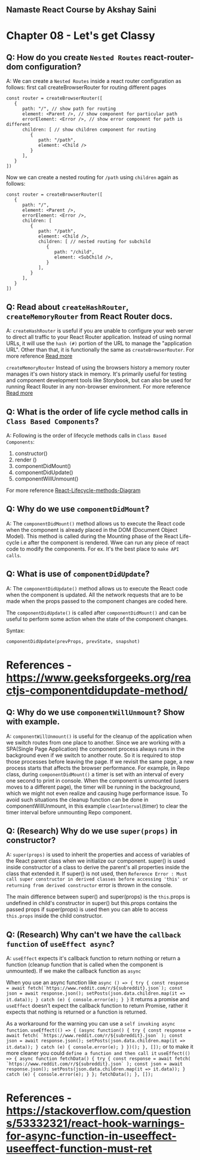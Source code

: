 ## Namaste React Course by Akshay Saini
# Chapter 08 - Let's get Classy


## Q: How do you create `Nested Routes` react-router-dom configuration?
A: We can create a `Nested Routes` inside a react router configuration as follows:
first call createBrowserRouter for routing different pages
```
const router = createBrowserRouter([
   {
      path: "/", // show path for routing
      element: <Parent />, // show component for particular path
      errorElement: <Error />, // show error component for path is different
      children: [ // show children component for routing
         {
            path: "/path",
            element: <Child />
         }
      ],
   }
])
```
Now we can create a nested routing for `/path` using `children` again as follows:

```
const router = createBrowserRouter([
   {
      path: "/",
      element: <Parent />,
      errorElement: <Error />,
      children: [
         {
            path: "/path",
            element: <Child />,
            children: [ // nested routing for subchild
               {
                  path: "/child",
                  element: <SubChild />,
               }
            ],
         }
      ],
   }
])
```


## Q: Read about `createHashRouter`, `createMemoryRouter` from React Router docs.
A: `createHashRouter` is useful if you are unable to configure your web server to direct all traffic to your React Router application. Instead of using normal URLs, it will use the `hash (#)` portion of the URL to manage the "application URL".
Other than that, it is functionally the same as `createBrowserRouter`.
For more reference [Read more](https://reactrouter.com/en/main/routers/create-hash-router)

`createMemoryRouter` Instead of using the browsers history a memory router manages it's own history stack in memory. It's primarily useful for testing and component development tools like Storybook, but can also be used for running React Router in any non-browser environment.
For more reference [Read more](https://reactrouter.com/en/main/routers/create-memory-router)


## Q: What is the order of life cycle method calls in `Class Based Components`?
A: Following is the order of lifecycle methods calls in `Class Based Components`:
1. constructor()
2. render ()
3. componentDidMount()
4. componentDidUpdate()
5. componentWillUnmount()

For more reference [React-Lifecycle-methods-Diagram](https://projects.wojtekmaj.pl/react-lifecycle-methods-diagram/)


## Q: Why do we use `componentDidMount`?
A: The `componentDidMount()` method allows us to execute the React code when the component is already placed in the DOM (Document Object Model). This method is called during the Mounting phase of the React Life-cycle i.e after the component is rendered.
Wwe can run any piece of react code to modify the components. For ex. It's the best place to `make API calls`.

## Q: What is use of `componentDidUpdate`?
A: The `componentDidUpdate()` method allows us to execute the React code when the component is updated. All the network requests that are to be made when the props passed to the component changes are coded here.

The `componentDidUpdate()` is called after `componentDidMount()` and can be useful to perform some action when the state of the component changes.

Syntax:
``````
componentDidUpdate(prevProps, prevState, snapshot)
``````
# References - https://www.geeksforgeeks.org/reactjs-componentdidupdate-method/

## Q: Why do we use `componentWillUnmount`? Show with example.
A: `componentWillUnmount()` is useful for the cleanup of the application when we switch routes from one place to another. Since we are working with a SPA(Single Page Application) the component process always runs in the background even if we switch to another route. So it is required to stop those processes before leaving the page. If we revisit the same page, a new process starts that affects the browser performance.
For example, in Repo class, during `componentDidMount()` a timer is set with an interval of every one second to print in console. When the component is unmounted (users moves to a different page), the timer will be running in the background, which we might not even realize and causing huge performance issue. To avoid such situations the cleanup function can be done in componentWillUnmount, in this example `clearInterval`(timer) to clear the timer interval before unmounting Repo component.


## Q: (Research) Why do we use `super(props)` in constructor?
A: `super(props)` is used to inherit the properties and access of variables of the React parent class when we initialize our component.
super() is used inside constructor of a class to derive the parent's all properties inside the class that extended it. If super() is not used, then `Reference Error : Must call super constructor in derived classes before accessing 'this' or returning from derived constructor` error is thrown in the console.

The main difference between super() and super(props) is the `this`.props is undefined in child's constructor in super() but this.props contains the passed props if super(props) is used then you can able to access `this.props` inside the child constructor.


## Q: (Research) Why can't we have the `callback function` of `useEffect async`?
A: `useEffect` expects it's callback function to return nothing or return a function (cleanup function that is called when the component is unmounted). If we make the callback function as `async`

When you use an async function like
``
async () => {
    try {
        const response = await fetch(`https://www.reddit.com/r/${subreddit}.json`);
        const json = await response.json();
        setPosts(json.data.children.map(it => it.data));
    } catch (e) {
        console.error(e);
    }
}
``
it returns a promise and `useEffect` doesn't expect the callback function to return Promise, rather it expects that nothing is returned or a function is returned.

As a workaround for the warning you can use a `self invoking async function`.
``
useEffect(() => {
    (async function() {
        try {
            const response = await fetch(
                `https://www.reddit.com/r/${subreddit}.json`
            );
            const json = await response.json();
            setPosts(json.data.children.map(it => it.data));
        } catch (e) {
            console.error(e);
        }
    })();
}, []);
``
or to make it more cleaner you could `define a function and then call it`
``
useEffect(() => {
    async function fetchData() {
        try {
            const response = await fetch(
                `https://www.reddit.com/r/${subreddit}.json`
            );
            const json = await response.json();
            setPosts(json.data.children.map(it => it.data));
        } catch (e) {
            console.error(e);
        }
    };
    fetchData();
}, []);
``

# References - https://stackoverflow.com/questions/53332321/react-hook-warnings-for-async-function-in-useeffect-useeffect-function-must-ret